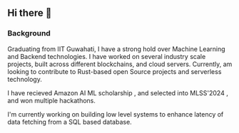 ## Hi there 👋

### Background

Graduating from IIT Guwahati, I have a strong hold over Machine Learning and Backend technologies. I have worked on several industry scale projects, built across different blockchains, and cloud servers. Currently, am looking to contribute to Rust-based open Source projects and serverless technology.

I have recieved Amazon AI ML scholarship , and selected into MLSS'2024 , and won multiple hackathons.

I'm currently working on building low level systems to enhance latency of data fetching from a SQL based database. 



<!--
**degod-1/degod-1** is a ✨ _special_ ✨ repository because its `README.md` (this file) appears on your GitHub profile.

Here are some ideas to get you started:

- 🔭 I’m currently working on ...
- 🌱 I’m currently learning ...
- 👯 I’m looking to collaborate on ...
- 🤔 I’m looking for help with ...
- 💬 Ask me about ...
- 📫 How to reach me: ...
- 😄 Pronouns: ...
- ⚡ Fun fact: ...
-->
